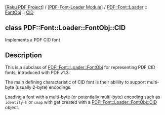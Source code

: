 [[Raku PDF Project]](https://pdf-raku.github.io)
 / [[PDF-Font-Loader Module]](https://pdf-raku.github.io/PDF-Font-Loader-raku)
 / [PDF::Font::Loader](https://pdf-raku.github.io/PDF-Font-Loader-raku/PDF/Font/Loader)
 :: [FontObj](https://pdf-raku.github.io/PDF-Font-Loader-raku/PDF/Font/Loader/FontObj)
 :: [CID](https://pdf-raku.github.io/PDF-Font-Loader-raku/PDF/Font/Loader/FontObj/CID)

class PDF::Font::Loader::FontObj::CID
-------------------------------------

Implements a PDF CID font

Description
-----------

This is a subclass of [PDF::Font::Loader::FontObj](https://pdf-raku.github.io/PDF-Font-Loader-raku/PDF/Font/Loader/FontObj) for representing PDF CID fonts, introduced with PDF v1.3.

The main defining characteristic of CID font is their abililty to support multi-byte (usually 2-byte) encodings.

Loading a font with a multi-byte (or potentially multi-byte) encoding such as `identity-h` or `cmap` with get created with a [PDF::Font::Loader::FontObj::CID](https://pdf-raku.github.io/PDF-Font-Loader-raku/PDF/Font/Loader/FontObj/CID) object.

